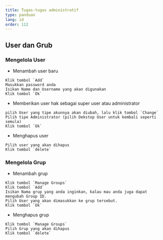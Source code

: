 ```yaml
---
title: Tugas-tugas administratif
type: panduan
lang: id
order: 112
---
```


## User dan Grub

### Mengelola User

-    Menambah user baru

    Klik tombol `Add`
    Masukkan password anda
    Isikan Name dan Username yang akan digunakan
    Klik tombol `Ok`

-    Memberikan user hak sebagai super user atau administrator

    pilih User yang tipe akunnya akan diubah, lalu klik tombol `Change`
    Pilih tipe Administrator (pilih Dekstop User untuk kembali seperti semula)
    Klik tombol `Ok`

-    Menghapus user

    Pilih user yang akan dihapus
    Klik tombol `delete`

### Mengelola Grup

-    Menambah grup

    Klik tombol `Manage Groups`
    Klik tombol `Add`
    Isikan Nama grup yang anda inginkan, kalau mau anda juga dapat mengubah Group ID.
    Pilih User yang akan dimasukkan ke grup tersebut.
    Klik tombol `Ok`

-    Menghapus grup

    Klik tombol `Manage Groups`
    Pilih Grup yang akan dihapus
    Klik tombol `delete`
